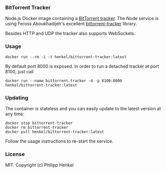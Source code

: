 ### BitTorrent Tracker
Node.js Docker image containing a [BitTorrent tracker](https://wiki.theory.org/BitTorrentSpecification#Tracker_HTTP.2FHTTPS_Protocol).
The Node service is using Feross Aboukhadijeh's excellent [bittorrent-tracker](https://github.com/feross/bittorrent-tracker) library.

Besides HTTP and UDP the tracker also supports WebSockets.

### Usage

```console
docker run --rm -i -t henkel/bittorrent-tracker:latest
```

By default port 8000 is exposed. In order to run a detached tracker at port 8100, just call

```console
docker run --name bittorrent-tracker -d -p 8100:8000 henkel/bittorrent-tracker:latest
```

### Updating

The container is stateless and you can easily update to the latest version at any time:

```console
docker stop bittorrent-tracker
docker rm bittorrent-tracker
docker pull henkel/bittorrent-tracker:latest
```

Follow the usage instructions to re-start the service.

### License

MIT. Copyright (c) Philipp Henkel

